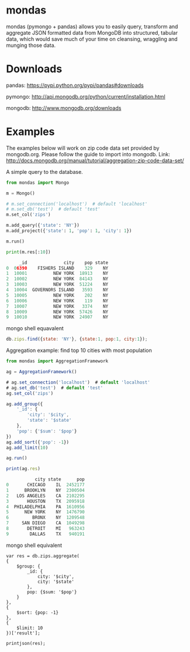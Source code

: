mondas
======
mondas (pymongo + pandas) allows you to easily query, transform and aggregate JSON formatted data from MongoDB into structured, tabular data, which would save much of your time on cleansing, wraggling and munging those data.

Downloads
======
pandas: https://pypi.python.org/pypi/pandas#downloads

pymongo: http://api.mongodb.org/python/current/installation.html

mongodb: http://www.mongodb.org/downloads

Examples
======
The examples below will work on zip code data set provided by mongodb.org. Please follow the guide to import into mongodb.
Link: http://docs.mongodb.org/manual/tutorial/aggregation-zip-code-data-set/

A simple query to the database. 
```python
from mondas import Mongo

m = Mongo()

# m.set_connection('localhost')  # default 'localhost'
# m.set_db('test')  # default 'test'
m.set_col('zips')

m.add_query({'state': 'NY'})
m.add_project({'state': 1, 'pop': 1, 'city': 1})

m.run()

print(m.res[:10])

     _id              city    pop state
0  06390    FISHERS ISLAND    329    NY
1  10001          NEW YORK  18913    NY
2  10002          NEW YORK  84143    NY
3  10003          NEW YORK  51224    NY
4  10004  GOVERNORS ISLAND   3593    NY
5  10005          NEW YORK    202    NY
6  10006          NEW YORK    119    NY
7  10007          NEW YORK   3374    NY
8  10009          NEW YORK  57426    NY
9  10010          NEW YORK  24907    NY
```

mongo shell equavalent
```javascript
db.zips.find({state: 'NY'}, {state:1, pop:1, city:1});
```

Aggregation example: find top 10 cities with most population
```javascript
from mondas import AggregationFramework

ag = AggregationFramework()

# ag.set_connection('localhost')  # default 'localhost'
# ag.set_db('test')  # default 'test'
ag.set_col('zips')

ag.add_group({
    '_id': {
        'city': '$city',
        'state': '$state'
    },
    'pop': {'$sum': '$pop'}
})
ag.add_sort({'pop': -1})
ag.add_limit(10)

ag.run()

print(ag.res)

           city state      pop
0       CHICAGO    IL  2452177
1      BROOKLYN    NY  2300504
2   LOS ANGELES    CA  2102295
3       HOUSTON    TX  2095918
4  PHILADELPHIA    PA  1610956
5      NEW YORK    NY  1476790
6         BRONX    NY  1209548
7     SAN DIEGO    CA  1049298
8       DETROIT    MI   963243
9        DALLAS    TX   940191
```
mongo shell equivalent
```
var res = db.zips.aggregate(
{
    $group: {
        _id: {
            city: '$city',
            city: '$state'
        },
        pop: {$sum: '$pop'}
    }
},
{
    $sort: {pop: -1}
},
{
    $limit: 10
})['result'];

printjson(res);
```

